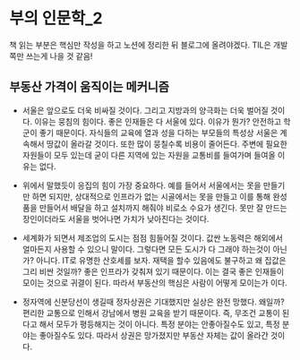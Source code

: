 # 부의 인문학_2

책 읽는 부분은 핵심만 작성을 하고 노션에 정리한 뒤 블로그에 올려야겠다. TIL은 개발쪽만 쓰는게 나을 것 같음!

## 부동산 가격이 움직이는 메커니즘

- 서울은 앞으로도 더욱 비싸질 것이다. 그리고 지방과의 양극화는 더욱 벌어질 것이다. 이유는 뭉침의 힘이다. 좋은 인재들은 다 서울에 있다. 이유가 뭔가? 안전하고 학군이 좋기 때문이다. 자식들의 교육에 열과 성을 다하는 부모들의 특성상 서울은 계속해서 땅값이 올라갈 것이다. 또한 많이 뭉칠수록 비용이 줄어든다. 주변에 필요한 자원들이 모두 있는데 굳이 다른 지역에 있는 자원을 교통비를 들여가며 들여올 이유는 없다.

- 위에서 말했듯이 응집의 힘이 가장 중요하다. 예를 들어서 서울에서는 못을 만들기만 하면 되지만, 상대적으로 인프라가 없는 시골에서는 못을 만들고 이를 통해 완성품을 만들어서 배달을 하고 설치까지 해줘야 비로소 수요가 생긴다. 못만 잘 만드는 장인이더라도 서울을 벗어나면 가치가 낮아진다는 것이다.
- 세계화가 되면서 제조업의 도시는 점점 힘들어질 것이다. 값싼 노동력은 해외에서 얼마든지 사용할 수 있으니 말이다. 그렇다면 모든 도시가 다 그래야 하는것이 아닌가? 아니다. IT로 유명한 산호세를 보자. 재택을 할수 있음에도 불구하고 왜 집값은 그리 비싼 것일까? 좋은 인프라가 갖춰져 있기 때문이다. 이는 결국 좋은 인재들이 모이는 것으로 귀결이 된다. 따라서 부동산의 핵심은 사람이 어떻게 모이는가 이다.
- 정자역에 신분당선이 생길때 정자상권은 기대했지만 실상은 완전 망했다. 왜일까? 편리한 교통으로 인해서 강남에서 병원 교육을 받기 때문이다. 즉, 무조건 교통이 된다고 해서 모두가 평등해지는 것이 아니다. 특정 분야는 안좋아질수도 있고, 특정 분야는 좋아질수도 있다. 따라서 상권은 망가졌지만 부동산 자체는 값이 올라간 것이다.